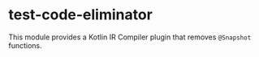 # test-code-eliminator

This module provides a Kotlin IR Compiler plugin that removes `@Snapshot` functions.